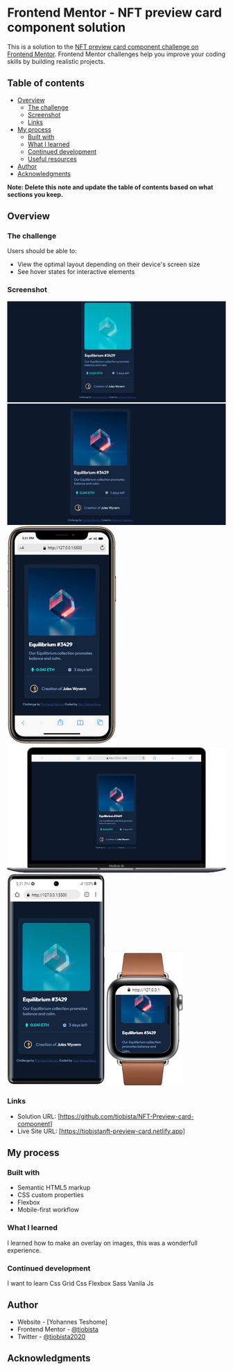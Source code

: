 # Frontend Mentor - NFT preview card component solution

This is a solution to the [NFT preview card component challenge on Frontend Mentor](https://www.frontendmentor.io/challenges/nft-preview-card-component-SbdUL_w0U). Frontend Mentor challenges help you improve your coding skills by building realistic projects.

## Table of contents

- [Overview](#overview)
  - [The challenge](#the-challenge)
  - [Screenshot](#screenshot)
  - [Links](#links)
- [My process](#my-process)
  - [Built with](#built-with)
  - [What I learned](#what-i-learned)
  - [Continued development](#continued-development)
  - [Useful resources](#useful-resources)
- [Author](#author)
- [Acknowledgments](#acknowledgments)

**Note: Delete this note and update the table of contents based on what sections you keep.**

## Overview

### The challenge

Users should be able to:

- View the optimal layout depending on their device's screen size
- See hover states for interactive elements

### Screenshot

![](Screen%20Shot/Desktop%20Active%20state.JPG)
![](Screen%20Shot/Desktop%20preview.JPG)
![](<Screen%20Shot/mobile%20(1).png>)
![](<Screen%20Shot/mobile%20(2).png>)
![](<Screen%20Shot/mobile%20(3).png>)
![](Screen%20Shot/mobile.png)

### Links

- Solution URL: [https://github.com/tiobista/NFT-Preview-card-component]
- Live Site URL: [https://tiobistanft-preview-card.netlify.app]

## My process

### Built with

- Semantic HTML5 markup
- CSS custom properties
- Flexbox
- Mobile-first workflow

### What I learned

I learned how to make an overlay on images, this was a wonderfull experience.

### Continued development

I want to learn
Css Grid
Css Flexbox
Sass
Vanila Js

## Author

- Website - [Yohannes Teshome]
- Frontend Mentor - [@tiobista](https://www.frontendmentor.io/profile/tiobista)
- Twitter - [@tiobista2020](https://www.twitter.com/tiobista2020)

## Acknowledgments
